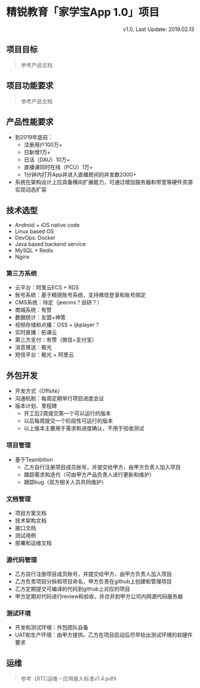 # 精锐教育「家学宝App 1.0」项目

<link rel="stylesheet" href="https://yanwei.github.io/auto-number-title.css" />

<p align='right'>v1.0, Last Update: 2019.02.13</p>

## 项目目标

> 参考产品文档

## 项目功能要求

> 参考产品文档

## 产品性能要求

* 到2019年底前：
  * 注册用户100万+
  * 日新增1万+
  * 日活（DAU）10万+
  * 直播课同时在线（PCU）1万+
  * 1分钟内打开App并进入直播房间的并发数2000+
* 系统在架构设计上应具备横向扩展能力，可通过增加服务器和带宽等硬件资源实现动态扩容

## 技术选型

* Android + iOS native code
* Linux based OS
* DevOps: Docker
* Java based backend service
* MySQL + Redis
* Nginx

### 第三方系统

* 云平台：阿里云ECS + RDS
* 账号系统：基于精锐账号系统，支持微信登录和账号绑定
* CMS系统：待定（jeecms？自研？）
* 商城系统：有赞
* 数据统计：友盟+神策
* 视频存储和点播：OSS + ijkplayer？
* 实时直播：拓课云
* 第三方支付：有赞（微信+支付宝）
* 消息推送：极光
* 短信平台：极光 + 阿里云

## 外包开发

* 开发方式（Offsite）
* 沟通机制：每周定期举行项目进度会议
* 版本计划、里程碑
  * 开工后2周提交第一个可以运行的版本
  * 以后每周提交一个阶段性可运行的版本
  * 以上版本主要用于需求和进度确认，不用于验收测试

### 项目管理

* 基于Teambition
  * 乙方自行注册项目成员账号，并提交给甲方，由甲方负责人加入项目
  * 跟踪需求和迭代（可由甲方产品负责人进行更新和维护）
  * 跟踪bug（双方相关人员共同维护）

### 文档管理

* 项目方案文档
* 技术架构文档
* 接口文档
* 测试用例
* 部署和运维文档

### 源代码管理

* 乙方自行注册项目成员账号，并提交给甲方，由甲方负责人加入项目
* 乙方负责项目分拆和项目命名，甲方负责在github上创建和管理项目
* 乙方定期提交可编译的代码到github上对应的项目
* 甲方定期对代码进行review和验收，并合并到甲方公司内网源代码服务器

### 测试环境

* 开发和测试环境：外包团队自备
* UAT和生产环境：由甲方提供。乙方在项目启动后尽早给出测试环境的软硬件要求

## 运维

> 参考《RTC运维－应用接入标准v1.4.pdf》